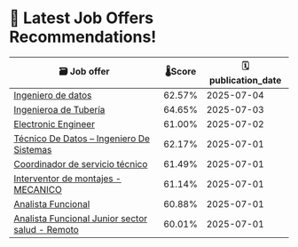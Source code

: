# 🚀 Latest Job Offers Recommendations!
| 🗃️ **Job offer** | 🌡️**Score** | 🗓️ **publication_date** |
|---|---|---|
| [Ingeniero de datos](https://co.linkedin.com/jobs/view/ingeniero-de-datos-at-softtek-4262009535) | 62.57% | 2025-07-04 |
| [Ingenieroa de Tubería](https://co.linkedin.com/jobs/view/ingeniero-a-de-tuber%C3%ADa-at-wood-4249424755) | 64.65% | 2025-07-03 |
| [Electronic Engineer](https://co.linkedin.com/jobs/view/electronic-engineer-at-inleven-technologies-inc-4257443302) | 61.00% | 2025-07-02 |
| [Técnico De Datos – Ingeniero De Sistemas](https://co.linkedin.com/jobs/view/t%C3%A9cnico-de-datos-%E2%80%93-ingeniero-de-sistemas-at-niujobs-pro-4258749269) | 62.17% | 2025-07-01 |
| [Coordinador de servicio técnico](https://co.linkedin.com/jobs/view/coordinador-de-servicio-t%C3%A9cnico-at-grupo-colors-equipos-y-monturas-4260294499) | 61.49% | 2025-07-01 |
| [Interventor de montajes - MECANICO](https://co.linkedin.com/jobs/view/interventor-de-montajes-mecanico-at-integracion-de-ingenieria-y-servicios-sas-4260280269) | 61.14% | 2025-07-01 |
| [Analista Funcional](https://co.linkedin.com/jobs/view/analista-funcional-at-gft-technologies-4256947099) | 60.88% | 2025-07-01 |
| [Analista Funcional Junior sector salud - Remoto](https://co.linkedin.com/jobs/view/analista-funcional-junior-sector-salud-remoto-at-gft-technologies-latam-4260436234) | 60.01% | 2025-07-01 |
